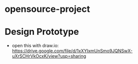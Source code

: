 # opensource-project

# Design Prototype 
* open this with draw.io: https://drive.google.com/file/d/1xXYIxmUnSmo9JQNSwX-uXrSCHrVkOcxK/view?usp=sharing

